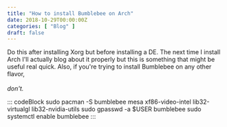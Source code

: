 ```yaml
---
title: "How to install Bumblebee on Arch"
date: 2018-10-29T00:00:00Z
categories: [ "Blog" ]
draft: false
---
```


Do this after installing Xorg but before installing a DE. The next time
I install Arch I\'ll actually blog about it properly but this is
something that might be useful real quick. Also, if you\'re trying to
install Bumblebee on any other flavor,\
\
*don\'t.*

::: codeBlock
        sudo pacman -S bumblebee mesa xf86-video-intel lib32-virtualgl lib32-nvidia-utils
        sudo gpasswd -a $USER bumblebee
        sudo systemctl enable bumblebee
:::
